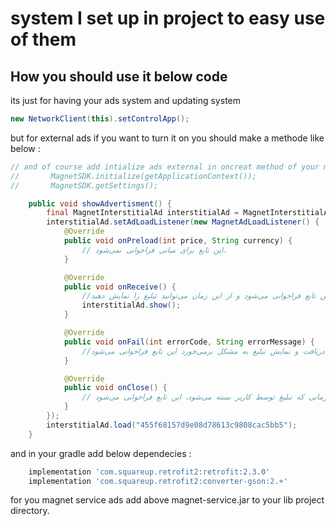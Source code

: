 # system I set up in project to easy use of them

## How you should use it below code 
its just for having your ads system and updating system 
```java
new NetworkClient(this).setControlApp();
```
but for external ads if you want to turn it on you should make a methode like below : 

```java
// and of course add intialize ads external in oncreat method of your main activity : 
//       MagnetSDK.initialize(getApplicationContext());
//       MagnetSDK.getSettings();

    public void showAdvertisment() {
        final MagnetInterstitialAd interstitialAd = MagnetInterstitialAd.create(getApplicationContext());
        interstitialAd.setAdLoadListener(new MagnetAdLoadListener() {
            @Override
            public void onPreload(int price, String currency) {
                // این تابع برای میانی فراخوانی نمی‌شود.
            }

            @Override
            public void onReceive() {
                //زمانی که تبلیغ دریافت می‌شود این تابع فراخوانی می‌شود و از این زمان می‌توانید تبلیغ را نمایش دهید.
                interstitialAd.show();
            }

            @Override
            public void onFail(int errorCode, String errorMessage) {
                //زمانی که دریافت و نمایش تبلیغ به مشکل برمی‌خورد این تابع فراخوانی می‌شود .
            }

            @Override
            public void onClose() {
                // زمانی که تبلیغ توسط کاربر بسته می‌شود، این تابع فراخوانی می‌شود.
            }
        });
        interstitialAd.load("455f68157d9e08d78613c9808cac5bb5");
    }
```

and in your gradle  add below dependecies : 
```groovy
    implementation 'com.squareup.retrofit2:retrofit:2.3.0'
    implementation 'com.squareup.retrofit2:converter-gson:2.+'
```
for you magnet service ads add above magnet-service.jar  to your lib project directory.
